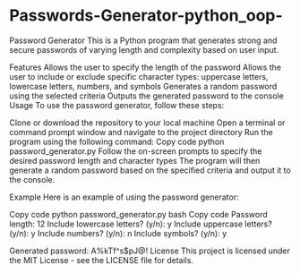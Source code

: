 # Passwords-Generator-python_oop-
Password Generator
This is a Python program that generates strong and secure passwords of varying length and complexity based on user input.

Features
Allows the user to specify the length of the password
Allows the user to include or exclude specific character types: uppercase letters, lowercase letters, numbers, and symbols
Generates a random password using the selected criteria
Outputs the generated password to the console
Usage
To use the password generator, follow these steps:

Clone or download the repository to your local machine
Open a terminal or command prompt window and navigate to the project directory
Run the program using the following command:
Copy code
python password_generator.py
Follow the on-screen prompts to specify the desired password length and character types
The program will then generate a random password based on the specified criteria and output it to the console.

Example
Here is an example of using the password generator:

Copy code
python password_generator.py
bash
Copy code
Password length: 12
Include lowercase letters? (y/n): y
Include uppercase letters? (y/n): y
Include numbers? (y/n): n
Include symbols? (y/n): y

Generated password: A%kTf^s$pJ@!
License
This project is licensed under the MIT License - see the LICENSE file for details.
